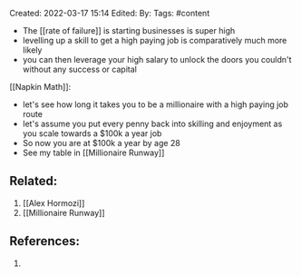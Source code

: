 Created: 2022-03-17 15:14
Edited: 
By: 
Tags: #content 

- The [[rate of failure]] is starting businesses is super high
- levelling up a skill to get a high paying job is comparatively much more likely
- you can then leverage your high salary to unlock the doors you couldn't without any success or capital

[[Napkin Math]]:
- let's see how long it takes you to be a millionaire with a high paying job route
- let's assume you put every penny back into skilling and enjoyment as you scale towards a $100k a year job
- So now you are at $100k a year by age 28
- See my table in [[Millionaire Runway]]
 
## Related:
1. [[Alex Hormozi]]
2. [[Millionaire Runway]]

## References:
1. 
